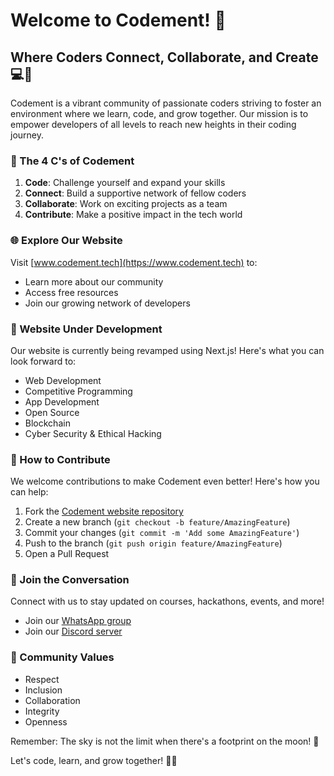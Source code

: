 
# Welcome to Codement! 🚀

## Where Coders Connect, Collaborate, and Create 💻🤝

Codement is a vibrant community of passionate coders striving to foster an environment where we learn, code, and grow together. Our mission is to empower developers of all levels to reach new heights in their coding journey.

### 🌟 The 4 C's of Codement

1. **Code**: Challenge yourself and expand your skills
2. **Connect**: Build a supportive network of fellow coders
3. **Collaborate**: Work on exciting projects as a team
4. **Contribute**: Make a positive impact in the tech world

### 🌐 Explore Our Website

Visit [www.codement.tech](https://www.codement.tech) to:
- Learn more about our community
- Access free resources
- Join our growing network of developers

### 🚧 Website Under Development

Our website is currently being revamped using Next.js! Here's what you can look forward to:

- Web Development
- Competitive Programming
- App Development
- Open Source
- Blockchain
- Cyber Security & Ethical Hacking

### 🤝 How to Contribute

We welcome contributions to make Codement even better! Here's how you can help:

1. Fork the [Codement website repository](https://github.com/narendra632/CODEMENT_2.0)
2. Create a new branch (`git checkout -b feature/AmazingFeature`)
3. Commit your changes (`git commit -m 'Add some AmazingFeature'`)
4. Push to the branch (`git push origin feature/AmazingFeature`)
5. Open a Pull Request

### 📢 Join the Conversation

Connect with us to stay updated on courses, hackathons, events, and more!

- Join our [WhatsApp group](https://chat.whatsapp.com/C6yXU9ep9oQ0fUrD2CwXK0)
- Join our [Discord server](https://discord.gg/AvYeQwt6)

### 🌈 Community Values

- Respect
- Inclusion
- Collaboration
- Integrity
- Openness

Remember: The sky is not the limit when there's a footprint on the moon! 🌙

Let's code, learn, and grow together! 🌱💪
